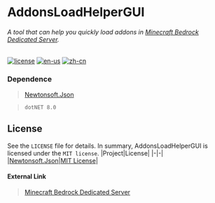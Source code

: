 # AddonsLoadHelperGUI
###### A tool that can help you quickly load addons in [Minecraft Bedrock Dedicated Server](#external-link).

[![license](https://img.shields.io/badge/license-MIT-blue)](https://github.com/M1a0w0/AddonsLoadHelperGUI/blob/main/LICENSE)
[![en-us](https://img.shields.io/badge/language-English-blue)](https://github.com/M1a0w0/AddonsLoadHelperGUI/blob/main/README.md)
[![zh-cn](https://img.shields.io/badge/语言-简体中文-green)](https://github.com/M1a0w0/AddonsLoadHelperGUI/blob/main/README_zh-cn.md)

### Dependence
> [Newtonsoft.Json](https://github.com/JamesNK/Newtonsoft.Json)

> `dotNET 8.0`

## License
See the `LICENSE` file for details. In summary, AddonsLoadHelperGUI is licensed under the `MIT license`.
|Project|License|
|-|-|
|[Newtonsoft.Json](https://github.com/JamesNK/Newtonsoft.Json)|[MIT License](https://github.com/JamesNK/Newtonsoft.Json/blob/master/LICENSE.md)|

#### External Link
> [Minecraft Bedrock Dedicated Server](https://www.minecraft.net/en-us/download/server/bedrock)